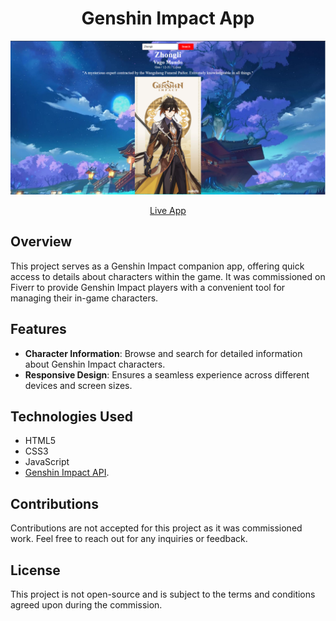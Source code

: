 <h1 align="center">Genshin Impact App</h1>

<p align="center">
  <img src="thumbnail.png" alt="Genshin Impact App" width="1000">
</p>

<p align="center">
  <a href="https://iuliangabriel.github.io/Genshin-Impact-Project/" style="display:inline-block;">Live App</a>
</p>

## Overview

This project serves as a Genshin Impact companion app, offering quick access to details about characters within the game. It was commissioned on Fiverr to provide Genshin Impact players with a convenient tool for managing their in-game characters.

## Features

- **Character Information**: Browse and search for detailed information about Genshin Impact characters.
- **Responsive Design**: Ensures a seamless experience across different devices and screen sizes.

## Technologies Used

- HTML5
- CSS3
- JavaScript
- [Genshin Impact API](https://gshimpact.vercel.app).

## Contributions

Contributions are not accepted for this project as it was commissioned work. Feel free to reach out for any inquiries or feedback.

## License

This project is not open-source and is subject to the terms and conditions agreed upon during the commission.
